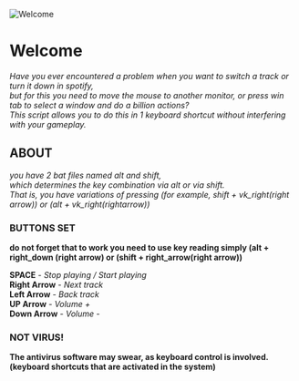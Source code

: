 ![Welcome](https://media.tenor.com/hYkRcm80JFwAAAAi/foxy-foxplushy.gif)

# Welcome
  *Have you ever encountered a problem when you want to switch a track or turn it down in spotify,  
  but for this you need to move the mouse to another monitor, or press win tab to select a window and do a billion actions?  
  This script allows you to do this in 1 keyboard shortcut without interfering with your gameplay.*  

## ABOUT
  *you have 2 bat files named alt and shift,    
  which determines the key combination via alt or via shift.    
  That is, you have variations of pressing (for example, shift + vk_right(right arrow)) or (alt + vk_right(rightarrow))* 

### BUTTONS SET
**do not forget that to work you need to use **key reading** simply (alt + right_down (right arrow) or (shift + right_arrow(right arrow))**  

  **SPACE** - *Stop playing / Start playing*  
  **Right Arrow** - *Next track*  
  **Left Arrow** - *Back track*  
  **UP Arrow** - *Volume +*  
  **Down Arrow** - *Volume -*  

### NOT VIRUS!
 **The antivirus software may swear, as keyboard control is involved.(keyboard shortcuts that are activated in the system)**
